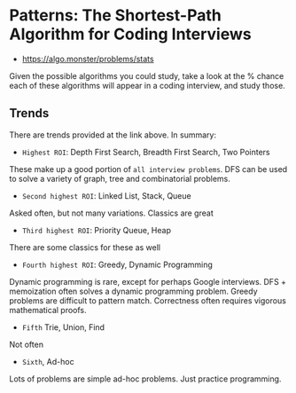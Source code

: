# Patterns: The Shortest-Path Algorithm for Coding Interviews

- https://algo.monster/problems/stats

Given the possible algorithms you could study,
take a look at the % chance each of these algorithms 
will appear in a coding interview,
and study those.

## Trends 

There are trends provided at the link above.  In summary:

- `Highest ROI`: Depth First Search, Breadth First Search, Two Pointers

These make up a good portion of `all interview problems`.
DFS can be used to solve a variety of graph, tree and combinatorial problems.

- `Second highest ROI`: Linked List, Stack, Queue

Asked often, but not many variations.
Classics are great

- `Third highest ROI`: Priority Queue, Heap

There are some classics for these as well

- `Fourth highest ROI`: Greedy, Dynamic Programming

Dynamic programming is rare, except for perhaps Google interviews.
    DFS + memoization often solves a dynamic programming problem.
Greedy problems are difficult to pattern match.
    Correctness often requires vigorous mathematical proofs.

- `Fifth` Trie, Union, Find 

Not often

- `Sixth`, Ad-hoc

Lots of problems are simple ad-hoc problems.  Just practice programming.

